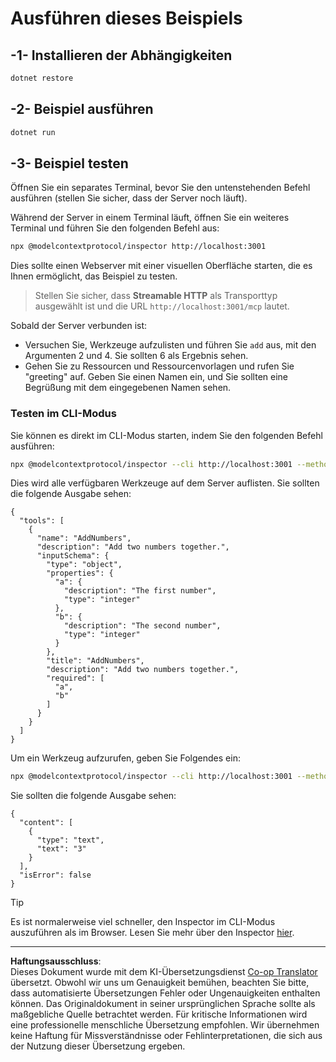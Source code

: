 <!--
CO_OP_TRANSLATOR_METADATA:
{
  "original_hash": "dde4e32e4b55ef4962c411b39d2340a7",
  "translation_date": "2025-09-03T15:55:24+00:00",
  "source_file": "03-GettingStarted/06-http-streaming/solution/dotnet/README.md",
  "language_code": "de"
}
-->
# Ausführen dieses Beispiels

## -1- Installieren der Abhängigkeiten

```bash
dotnet restore
```

## -2- Beispiel ausführen

```bash
dotnet run
```

## -3- Beispiel testen

Öffnen Sie ein separates Terminal, bevor Sie den untenstehenden Befehl ausführen (stellen Sie sicher, dass der Server noch läuft).

Während der Server in einem Terminal läuft, öffnen Sie ein weiteres Terminal und führen Sie den folgenden Befehl aus:

```bash
npx @modelcontextprotocol/inspector http://localhost:3001
```

Dies sollte einen Webserver mit einer visuellen Oberfläche starten, die es Ihnen ermöglicht, das Beispiel zu testen.

> Stellen Sie sicher, dass **Streamable HTTP** als Transporttyp ausgewählt ist und die URL `http://localhost:3001/mcp` lautet.

Sobald der Server verbunden ist:

- Versuchen Sie, Werkzeuge aufzulisten und führen Sie `add` aus, mit den Argumenten 2 und 4. Sie sollten 6 als Ergebnis sehen.
- Gehen Sie zu Ressourcen und Ressourcenvorlagen und rufen Sie "greeting" auf. Geben Sie einen Namen ein, und Sie sollten eine Begrüßung mit dem eingegebenen Namen sehen.

### Testen im CLI-Modus

Sie können es direkt im CLI-Modus starten, indem Sie den folgenden Befehl ausführen:

```bash 
npx @modelcontextprotocol/inspector --cli http://localhost:3001 --method tools/list
```

Dies wird alle verfügbaren Werkzeuge auf dem Server auflisten. Sie sollten die folgende Ausgabe sehen:

```text
{
  "tools": [
    {
      "name": "AddNumbers",
      "description": "Add two numbers together.",
      "inputSchema": {
        "type": "object",
        "properties": {
          "a": {
            "description": "The first number",
            "type": "integer"
          },
          "b": {
            "description": "The second number",
            "type": "integer"
          }
        },
        "title": "AddNumbers",
        "description": "Add two numbers together.",
        "required": [
          "a",
          "b"
        ]
      }
    }
  ]
}
```

Um ein Werkzeug aufzurufen, geben Sie Folgendes ein:

```bash
npx @modelcontextprotocol/inspector --cli http://localhost:3001 --method tools/call --tool-name AddNumbers --tool-arg a=1 --tool-arg b=2
```

Sie sollten die folgende Ausgabe sehen:

```text
{
  "content": [
    {
      "type": "text",
      "text": "3"
    }
  ],
  "isError": false
}
```

> [!TIP]
> Es ist normalerweise viel schneller, den Inspector im CLI-Modus auszuführen als im Browser.
> Lesen Sie mehr über den Inspector [hier](https://github.com/modelcontextprotocol/inspector).

---

**Haftungsausschluss**:  
Dieses Dokument wurde mit dem KI-Übersetzungsdienst [Co-op Translator](https://github.com/Azure/co-op-translator) übersetzt. Obwohl wir uns um Genauigkeit bemühen, beachten Sie bitte, dass automatisierte Übersetzungen Fehler oder Ungenauigkeiten enthalten können. Das Originaldokument in seiner ursprünglichen Sprache sollte als maßgebliche Quelle betrachtet werden. Für kritische Informationen wird eine professionelle menschliche Übersetzung empfohlen. Wir übernehmen keine Haftung für Missverständnisse oder Fehlinterpretationen, die sich aus der Nutzung dieser Übersetzung ergeben.